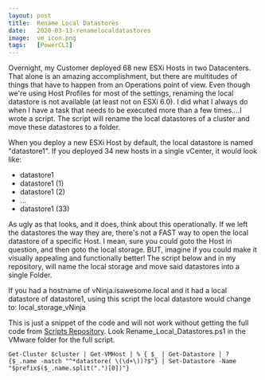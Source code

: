 ```yaml
---
layout: post
title:  Rename Local Datastores
date:   2020-03-13-renamelocaldatastores
image:  vm_icon.png
tags:   [PowerCLI]
---
```

Overnight, my Customer deployed 68 new ESXi Hosts in two Datacenters. That alone is an amazing accomplishment, but there are multitudes of things that have to happen from an Operations point of view. Even though we're using Host Profiles for most of the settings, renaming the local datastore is not available (at least not on ESXi 6.0). I did what I always do when I have a task that needs to be executed more than a few times....I wrote a script. The script will rename the local datastores of a cluster and move these datastores to a folder.

When you deploy a new ESXi Host by default, the local datastore is named "datastore1". If you deployed 34 new hosts in a single vCenter, it would look like:

- datastore1
- datastore1 (1)
- datastore1 (2)
- ...
- datastore1 (33)

As ugly as that looks, and it does, think about this operationally. If we left the datastores the way they are, there's not a FAST way to open the local datastore of a specific Host. I mean, sure you could goto the Host in question, and then goto the local storage. BUT, imagine if you could make it visually appealing and functionally better! The script below and in my repository, will name the local storage and move said datastores into a single Folder.

If you had a hostname of vNinja.isawesome.local and it had a local datastore of datastore1, using this script the local datastore would change to: local_storage_vNinja

This is just a snippet of the code and will not work without getting the full code from [Scripts Repository][my-scripts]. Look Rename_Local_Datastores.ps1 in the VMware folder for the full script.

```
Get-Cluster $cluster | Get-VMHost | % { $_ | Get-Datastore | ? {$_.name -match "^*datastore( \(\d+\))?$"} | Set-Datastore -Name "$prefix$($_.name.split(".")[0])"}
```

[my-scripts]: https://github.com/vNinjaDFW/Scripts/
